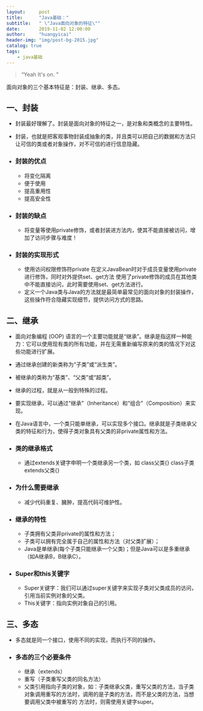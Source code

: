 ```yaml
---
layout:     post
title:      "Java基础："
subtitle:   " \"Java面向对象的特征\""
date:       2019-11-02 12:00:00
author:     "huangyicai"
header-img: "img/post-bg-2015.jpg"
catalog: true
tags:
    - java基础
---
```


> “Yeah It's on. ”

面向对象的三个基本特征是：封装、继承、多态。

## 一、封装
- 封装最好理解了。封装是面向对象的特征之一，是对象和类概念的主要特性。
- 封装，也就是把客观事物封装成抽象的类，并且类可以把自己的数据和方法只让可信的类或者对象操作，对不可信的进行信息隐藏。

- ### 封装的优点
	- 将变化隔离
	- 便于使用
	- 提高重用性
	- 提高安全性
-  ### 封装的缺点
	- 将变量等使用private修饰，或者封装进方法内，使其不能直接被访问，增加了访问步骤与难度！

- ### 封装的实现形式
	-  使用访问权限修饰符private 在定义JavaBean时对于成员变量使用private进行修饰，同时对外提供set、get方法 使用了private修饰的成员在其他类中不能直接访问，此时需要使用set、get方法进行。
	-  定义一个Java类与Java的方法就是最简单最常见的面向对象的封装操作，这些操作符合隐藏实现细节，提供访问方式的思路。

## 二、继承

- 面向对象编程 (OOP) 语言的一个主要功能就是“继承”。继承是指这样一种能力：它可以使用现有类的所有功能，并在无需重新编写原来的类的情况下对这些功能进行扩展。
- 通过继承创建的新类称为“子类”或“派生类”。
- 被继承的类称为“基类”、“父类”或“超类”。
- 继承的过程，就是从一般到特殊的过程。
- 要实现继承，可以通过“继承”（Inheritance）和“组合”（Composition）来实现。
- 在Java语言中，一个类只能单继承，可以实现多个接口。继承就是子类继承父类的特征和行为，使得子类对象具有父类的非private属性和方法。


- ### 类的继承格式
	-  通过extends关键字申明一个类继承另一个类，如
class父类{}
class子类extends父类{}

- ### 为什么需要继承
	-  减少代码重复、臃肿，提高代码可维护性。

- ### 继承的特性
	-  子类拥有父类非private的属性和方法；
	-  子类可以拥有完全属于自己的属性和方法（对父类扩展）；
	-  Java是单继承(每个子类只能继承一个父类)；但是Java可以是多重继承（如A继承B，B继承C）。

- ### Super和this关键字
	-  Super关键字：我们可以通过super关键字来实现子类对父类成员的访问，引用当前实例对象的父类。
	-  This关键字：指向实例对象自己的引用。

## 三、多态
- 多态就是同一个接口，使用不同的实现，而执行不同的操作。

- ### 多态的三个必要条件
	-  继承（extends）
	-  重写（子类重写父类的同名方法）
	-  父类引用指向子类的对象，如：子类继承父类，重写父类的方法，当子类对象调用重写的方法时，调用的是子类的方法，而不是父类的方法，当想要调用父类中被重写的	方法时，则需使用关键字super。